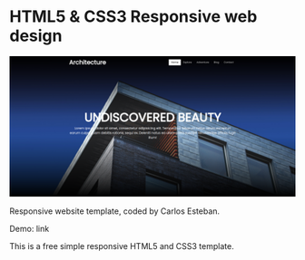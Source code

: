 # HTML5 & CSS3 Responsive web design

![Captura](images/captura.png)

Responsive website template, coded by Carlos Esteban.

Demo: link

This is a free simple responsive HTML5 and CSS3 template.
